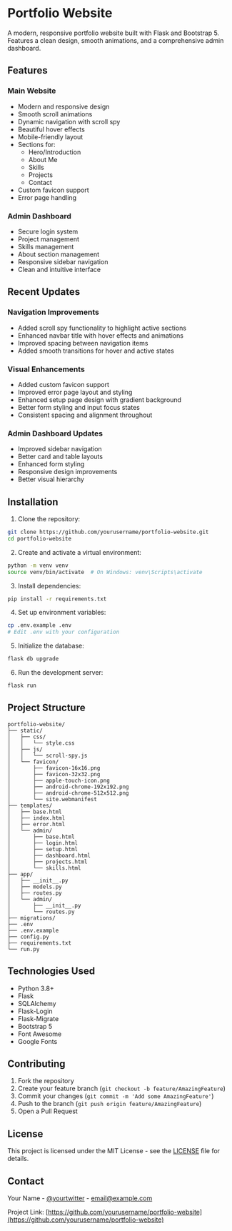 # Portfolio Website

A modern, responsive portfolio website built with Flask and Bootstrap 5. Features a clean design, smooth animations, and a comprehensive admin dashboard.

## Features

### Main Website
- Modern and responsive design
- Smooth scroll animations
- Dynamic navigation with scroll spy
- Beautiful hover effects
- Mobile-friendly layout
- Sections for:
  - Hero/Introduction
  - About Me
  - Skills
  - Projects
  - Contact
- Custom favicon support
- Error page handling

### Admin Dashboard
- Secure login system
- Project management
- Skills management
- About section management
- Responsive sidebar navigation
- Clean and intuitive interface

## Recent Updates

### Navigation Improvements
- Added scroll spy functionality to highlight active sections
- Enhanced navbar title with hover effects and animations
- Improved spacing between navigation items
- Added smooth transitions for hover and active states

### Visual Enhancements
- Added custom favicon support
- Improved error page layout and styling
- Enhanced setup page design with gradient background
- Better form styling and input focus states
- Consistent spacing and alignment throughout

### Admin Dashboard Updates
- Improved sidebar navigation
- Better card and table layouts
- Enhanced form styling
- Responsive design improvements
- Better visual hierarchy

## Installation

1. Clone the repository:
```bash
git clone https://github.com/yourusername/portfolio-website.git
cd portfolio-website
```

2. Create and activate a virtual environment:
```bash
python -m venv venv
source venv/bin/activate  # On Windows: venv\Scripts\activate
```

3. Install dependencies:
```bash
pip install -r requirements.txt
```

4. Set up environment variables:
```bash
cp .env.example .env
# Edit .env with your configuration
```

5. Initialize the database:
```bash
flask db upgrade
```

6. Run the development server:
```bash
flask run
```

## Project Structure

```
portfolio-website/
├── static/
│   ├── css/
│   │   └── style.css
│   ├── js/
│   │   └── scroll-spy.js
│   └── favicon/
│       ├── favicon-16x16.png
│       ├── favicon-32x32.png
│       ├── apple-touch-icon.png
│       ├── android-chrome-192x192.png
│       ├── android-chrome-512x512.png
│       └── site.webmanifest
├── templates/
│   ├── base.html
│   ├── index.html
│   ├── error.html
│   └── admin/
│       ├── base.html
│       ├── login.html
│       ├── setup.html
│       ├── dashboard.html
│       ├── projects.html
│       └── skills.html
├── app/
│   ├── __init__.py
│   ├── models.py
│   ├── routes.py
│   └── admin/
│       ├── __init__.py
│       └── routes.py
├── migrations/
├── .env
├── .env.example
├── config.py
├── requirements.txt
└── run.py
```

## Technologies Used

- Python 3.8+
- Flask
- SQLAlchemy
- Flask-Login
- Flask-Migrate
- Bootstrap 5
- Font Awesome
- Google Fonts

## Contributing

1. Fork the repository
2. Create your feature branch (`git checkout -b feature/AmazingFeature`)
3. Commit your changes (`git commit -m 'Add some AmazingFeature'`)
4. Push to the branch (`git push origin feature/AmazingFeature`)
5. Open a Pull Request

## License

This project is licensed under the MIT License - see the [LICENSE](LICENSE) file for details.

## Contact

Your Name - [@yourtwitter](https://twitter.com/yourtwitter) - email@example.com

Project Link: [https://github.com/yourusername/portfolio-website](https://github.com/yourusername/portfolio-website) 